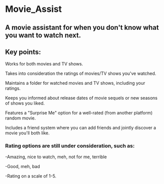 # Movie_Assist
  
## A movie assistant for when you don't know what you want to watch next.  
     
## Key points:         
  
Works for both movies and TV shows.   
     
Takes into consideration the ratings of movies/TV shows you've watched.  
  
Maintains a folder for watched movies and TV shows, including your ratings.

Keeps you informed about release dates of movie sequels or new seasons of shows you liked.

Features a "Surprise Me" option for a well-rated (from another platform) random movie. 

Includes a friend system where you can add friends and jointly discover a movie you'll both like. 

### Rating options are still under consideration, such as:

-Amazing, nice to watch, meh, not for me, terrible 

-Good, meh, bad

-Rating on a scale of 1-5.
